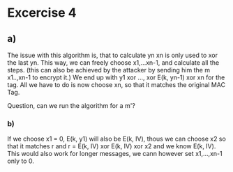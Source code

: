 # Excercise 4

## a)
The issue with this algorithm is, that to calculate yn xn is only used to xor the last yn.
This way, we can freely choose x1,...xn-1, and calculate all the steps. 
(this can also be achieved by the attacker by sending him the m x1..,xn-1 to encrypt it.)
We end up with y1 xor ..., xor E(k, yn-1) xor xn for the tag.
All we have to do is now choose xn, so that it matches the original MAC Tag.

Question, can we run the algorithm for a m'?
### b)
If we choose x1 = 0, E(k, y1) will also be E(k, IV), thous we can choose x2 so that it matches r and
r = E(k, IV) xor E(k, IV) xor x2 and we know E(k, IV).
This would also work for longer messages, we cann however set x1,...,xn-1 only to 0.




